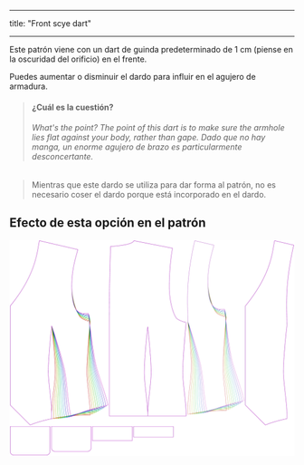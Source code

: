 - - -
title: "Front scye dart"
- - -

Este patrón viene con un dart de guinda predeterminado de 1 cm (piense en la oscuridad del orificio) en el frente.

Puedes aumentar o disminuir el dardo para influir en el agujero de armadura.

> #### ¿Cuál es la cuestión?
> 
> ###### What's the point? The point of this dart is to make sure the armhole lies flat against your body, rather than gape. Dado que no hay manga, un enorme agujero de brazo es particularmente desconcertante.

> Mientras que este dardo se utiliza para dar forma al patrón, no es necesario coser el dardo porque está incorporado en el dardo.

## Efecto de esta opción en el patrón

![Esta imagen muestra el efecto de esta opción superponiendo varias variantes que tienen un valor diferente para esta opción](wahid_frontscyedart_sample.svg "Efecto de esta opción en el patrón")
